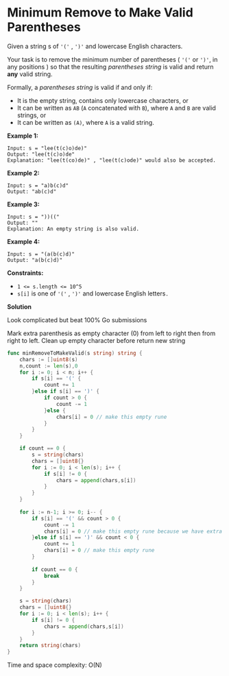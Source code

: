 # Minimum Remove to Make Valid Parentheses

Given a string  s of `'('` , `')'` and lowercase English characters.

Your task is to remove the minimum number of parentheses ( `'('` or `')'`, in any positions ) so that the resulting  _parentheses string_  is valid and return  **any**  valid string.

Formally, a  _parentheses string_  is valid if and only if:

-   It is the empty string, contains only lowercase characters, or
-   It can be written as `AB` (`A` concatenated with `B`), where `A` and `B` are valid strings, or
-   It can be written as `(A)`, where `A` is a valid string.

**Example 1:**

	Input: s = "lee(t(c)o)de)"
	Output: "lee(t(c)o)de"
	Explanation: "lee(t(co)de)" , "lee(t(c)ode)" would also be accepted.

**Example 2:**

	Input: s = "a)b(c)d"
	Output: "ab(c)d"

**Example 3:**

	Input: s = "))(("
	Output: ""
	Explanation: An empty string is also valid.

**Example 4:**

	Input: s = "(a(b(c)d)"
	Output: "a(b(c)d)"

**Constraints:**

-   `1 <= s.length <= 10^5`
-   `s[i]` is one of `'('`  ,  `')'`  and lowercase English letters`.`

**Solution**

Look complicated but beat 100% Go submissions

Mark extra parenthesis as empty character (0) from left to right then from right to left. Clean up empty character before return new string

```go
func minRemoveToMakeValid(s string) string {
    chars := []uint8(s)
    n,count := len(s),0
    for i := 0; i < n; i++ {
        if s[i] == '(' {
            count += 1
        }else if s[i] == ')' {
            if count > 0 {
                count -= 1
            }else {
                chars[i] = 0 // make this empty rune
            }
        }
    }

    if count == 0 {
        s = string(chars)
        chars = []uint8{}
        for i := 0; i < len(s); i++ {
            if s[i] != 0 {
                chars = append(chars,s[i])
            }
        }
    }
    
    for i := n-1; i >= 0; i-- {
        if s[i] == '(' && count > 0 {
            count -= 1
            chars[i] = 0 // make this empty rune because we have extra '('
        }else if s[i] == ')' && count < 0 {
            count += 1
            chars[i] = 0 // make this empty rune
        }
        
        if count == 0 {
            break
        }
    }

    s = string(chars)
    chars = []uint8{}
    for i := 0; i < len(s); i++ {
        if s[i] != 0 {
            chars = append(chars,s[i])
        }
    }
    return string(chars)
}
```

Time and space complexity: O(N)